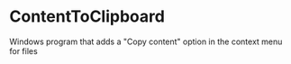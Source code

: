 # ContentToClipboard
Windows program that adds a "Copy content" option in the context menu for files
